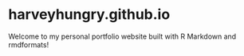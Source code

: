 # harveyhungry.github.io
Welcome to my personal portfolio website built with R Markdown and rmdformats!
